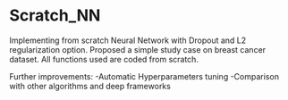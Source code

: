 # Scratch_NN

Implementing from scratch Neural Network with Dropout and L2 regularization option.
Proposed a simple study case on breast cancer dataset. All functions used are coded from scratch.

Further improvements:
-Automatic Hyperparameters tuning
-Comparison with other algorithms and deep frameworks
